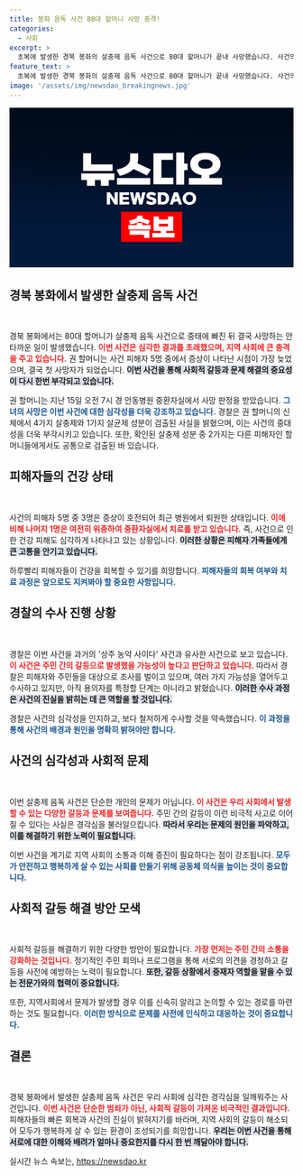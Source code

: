 ```yaml
---
title: 봉화 음독 사건 80대 할머니 사망 충격!
categories:
  - 사회
excerpt: >
  초복에 발생한 경북 봉화의 살충제 음독 사건으로 80대 할머니가 끝내 사망했습니다. 사건의 전말과 경찰 수사 진행 상황을 확인해보세요. 클릭을 통해 충격적인 진실을 알아보세요!
feature_text: >
  초복에 발생한 경북 봉화의 살충제 음독 사건으로 80대 할머니가 끝내 사망했습니다. 사건의 전말과 경찰 수사 진행 상황을 확인해보세요. 클릭을 통해 충격적인 진실을 알아보세요!
image: '/assets/img/newsdao_breakingnews.jpg'
---
```


<p><img src="/assets/img/newsdao_breakingnews.jpg" alt="firstkoreanews 속보" /></p>

<h2 data-ke-size="size26">경북 봉화에서 발생한 살충제 음독 사건</h2>

<p data-ke-size="size16">&nbsp;</p>

<p>경북 봉화에서는 80대 할머니가 살충제 음독 사건으로 중태에 빠진 뒤 결국 사망하는 안타까운 일이 발생했습니다. <b><span style="color: #ee2323;">이번 사건은 심각한 결과를 초래했으며, 지역 사회에 큰 충격을 주고 있습니다.</span></b> 권 할머니는 사건 피해자 5명 중에서 증상이 나타난 시점이 가장 늦었으며, 결국 첫 사망자가 되었습니다. <b><span style="background-color: #21538527;">이번 사건을 통해 사회적 갈등과 문제 해결의 중요성이 다시 한번 부각되고 있습니다.</span></b> </p>

<p>권 할머니는 지난 15일 오전 7시 경 안동병원 중환자실에서 사망 판정을 받았습니다. <b><span style="color: #1a5490;">그녀의 사망은 이번 사건에 대한 심각성을 더욱 강조하고 있습니다.</span></b> 경찰은 권 할머니의 신체에서 4가지 살충제와 1가지 살균제 성분이 검출된 사실을 밝혔으며, 이는 사건의 중대성을 더욱 부각시키고 있습니다. 또한, 확인된 살충제 성분 중 2가지는 다른 피해자인 할머니들에게서도 공통으로 검출된 바 있습니다.</p>

<h2 data-ke-size="size26">피해자들의 건강 상태</h2>

<p data-ke-size="size16">&nbsp;</p>

<p>사건의 피해자 5명 중 3명은 증상이 호전되어 최근 병원에서 퇴원한 상태입니다. <b><span style="color: #ee2323;">이에 비해 나머지 1명은 여전히 위중하여 중환자실에서 치료를 받고 있습니다.</span></b> 즉, 사건으로 인한 건강 피해도 심각하게 나타나고 있는 상황입니다. <b><span style="background-color: #21538527;">이러한 상황은 피해자 가족들에게 큰 고통을 안기고 있습니다.</span></b></p>

<p>하루빨리 피해자들이 건강을 회복할 수 있기를 희망합니다. <b><span style="color: #1a5490;">피해자들의 회복 여부와 치료 과정은 앞으로도 지켜봐야 할 중요한 사항입니다.</span></b></p>

<h2 data-ke-size="size26">경찰의 수사 진행 상황</h2>

<p data-ke-size="size16">&nbsp;</p>

<p>경찰은 이번 사건을 과거의 '상주 농약 사이다' 사건과 유사한 사건으로 보고 있습니다. <b><span style="color: #ee2323;">이 사건은 주민 간의 갈등으로 발생했을 가능성이 높다고 판단하고 있습니다.</span></b> 따라서 경찰은 피해자와 주민들을 대상으로 조사를 벌이고 있으며, 여러 가지 가능성을 열어두고 수사하고 있지만, 아직 용의자를 특정할 단계는 아니라고 밝혔습니다. <b><span style="background-color: #21538527;">이러한 수사 과정은 사건의 진실을 밝히는 데 큰 역할을 할 것입니다.</span></b></p>

<p>경찰은 사건의 심각성을 인지하고, 보다 철저하게 수사할 것을 약속했습니다. <b><span style="color: #1a5490;">이 과정을 통해 사건의 배경과 원인을 명확히 밝혀야만 합니다.</span></b></p>

<h2 data-ke-size="size26">사건의 심각성과 사회적 문제</h2>

<p data-ke-size="size16">&nbsp;</p>

<p>이번 살충제 음독 사건은 단순한 개인의 문제가 아닙니다. <b><span style="color: #ee2323;">이 사건은 우리 사회에서 발생할 수 있는 다양한 갈등과 문제를 보여줍니다.</span></b> 주민 간의 갈등이 이런 비극적 사고로 이어질 수 있다는 사실은 경각심을 불러일으킵니다. <b><span style="background-color: #21538527;">따라서 우리는 문제의 원인을 파악하고, 이를 해결하기 위한 노력이 필요합니다.</span></b></p>

<p>이번 사건을 계기로 지역 사회의 소통과 이해 증진이 필요하다는 점이 강조됩니다. <b><span style="color: #1a5490;">모두가 안전하고 행복하게 살 수 있는 사회를 만들기 위해 공동체 의식을 높이는 것이 중요합니다.</span></b></p>

<h2 data-ke-size="size26">사회적 갈등 해결 방안 모색</h2>

<p data-ke-size="size16">&nbsp;</p>

<p>사회적 갈등을 해결하기 위한 다양한 방안이 필요합니다. <b><span style="color: #ee2323;">가장 먼저는 주민 간의 소통을 강화하는 것입니다.</span></b> 정기적인 주민 회의나 프로그램을 통해 서로의 의견을 경청하고 갈등을 사전에 예방하는 노력이 필요합니다. <b><span style="background-color: #21538527;">또한, 갈등 상황에서 중재자 역할을 맡을 수 있는 전문가와의 협력이 중요합니다.</span></b></p>

<p>또한, 지역사회에서 문제가 발생할 경우 이를 신속히 알리고 논의할 수 있는 경로를 마련하는 것도 필요합니다. <b><span style="color: #1a5490;">이러한 방식으로 문제를 사전에 인식하고 대응하는 것이 중요합니다.</span></b></p>

<h2 data-ke-size="size26">결론</h2>

<p data-ke-size="size16">&nbsp;</p>

<p>경북 봉화에서 발생한 살충제 음독 사건은 우리 사회에 심각한 경각심을 일깨워주는 사건입니다. <b><span style="color: #ee2323;">이번 사건은 단순한 범죄가 아닌, 사회적 갈등이 가져온 비극적인 결과입니다.</span></b> 피해자들의 빠른 회복과 사건의 진실이 밝혀지기를 바라며, 지역 사회의 갈등이 해소되어 모두가 행복하게 살 수 있는 환경이 조성되기를 희망합니다. <b><span style="background-color: #21538527;">우리는 이번 사건을 통해 서로에 대한 이해와 배려가 얼마나 중요한지를 다시 한 번 깨달아야 합니다.</span></b></p>
실시간 뉴스 속보는, <a href="https://newsdao.kr" rel="dofollow">https://newsdao.kr</a>


